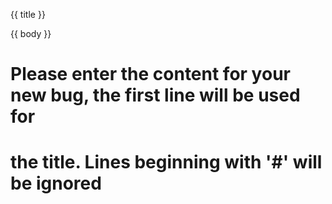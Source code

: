 {{ title }}

{{ body }}
# Please enter the content for your new bug, the first line will be used for
# the title.  Lines beginning with '#' will be ignored


